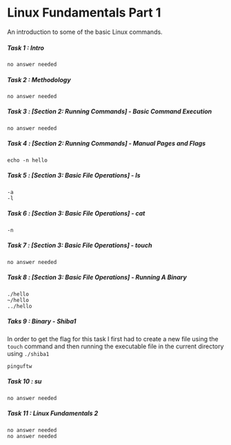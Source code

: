 # Linux Fundamentals Part 1
An introduction to some of the basic Linux commands.

##### Task 1 : Intro
```
no answer needed
```
##### Task 2 : Methodology
```
no answer needed
```
##### Task 3 : [Section 2: Running Commands] - Basic Command Execution
```
no answer needed
```
##### Task 4 : [Section 2: Running Commands] - Manual Pages and Flags
```
echo -n hello
```
##### Task 5 :  [Section 3: Basic File Operations] - ls
```
-a
-l
```
##### Task 6 : [Section 3: Basic File Operations] - cat
```
-n
```
##### Task 7 : [Section 3: Basic File Operations] - touch
```
no answer needed
```
##### Task 8 : [Section 3: Basic File Operations] - Running A Binary
```
./hello
~/hello
../hello
```
##### Taks 9 : Binary - Shiba1
In order to get the flag for this task I first had to create a new file using the ```touch``` command and then running the executable file in the current directory using ```./shiba1```
```
pinguftw
```
##### Task 10 : su
```
no answer needed
```
##### Task 11 : Linux Fundamentals 2
```
no answer needed
no answer needed
```